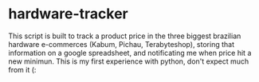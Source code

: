# hardware-tracker
This script is built to track a product price in the three biggest brazilian hardware e-commerces (Kabum, Pichau, Terabyteshop), storing that information on a google spreadsheet, and notificating me when price hit a new minimun. This is my first experience with python, don't expect much from it (:
